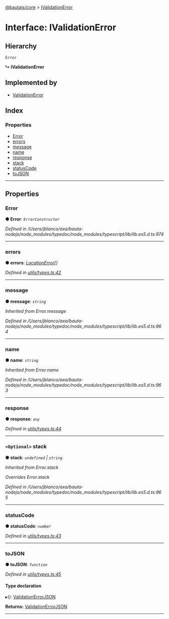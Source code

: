 [@bautajs/core](../README.md) > [IValidationError](../interfaces/ivalidationerror.md)

# Interface: IValidationError

## Hierarchy

 `Error`

**↳ IValidationError**

## Implemented by

* [ValidationError](../classes/validationerror.md)

## Index

### Properties

* [Error](ivalidationerror.md#error)
* [errors](ivalidationerror.md#errors)
* [message](ivalidationerror.md#message)
* [name](ivalidationerror.md#name)
* [response](ivalidationerror.md#response)
* [stack](ivalidationerror.md#stack)
* [statusCode](ivalidationerror.md#statuscode)
* [toJSON](ivalidationerror.md#tojson)

---

## Properties

<a id="error"></a>

###  Error

**● Error**: *`ErrorConstructor`*

*Defined in /Users/jblanco/axa/bauta-nodejs/node_modules/typedoc/node_modules/typescript/lib/lib.es5.d.ts:974*

___
<a id="errors"></a>

###  errors

**● errors**: *[LocationError](locationerror.md)[]*

*Defined in [utils/types.ts:42](https://github.axa.com/Digital/bauta-nodejs/blob/9b864df/packages/bautajs/src/utils/types.ts#L42)*

___
<a id="message"></a>

###  message

**● message**: *`string`*

*Inherited from Error.message*

*Defined in /Users/jblanco/axa/bauta-nodejs/node_modules/typedoc/node_modules/typescript/lib/lib.es5.d.ts:964*

___
<a id="name"></a>

###  name

**● name**: *`string`*

*Inherited from Error.name*

*Defined in /Users/jblanco/axa/bauta-nodejs/node_modules/typedoc/node_modules/typescript/lib/lib.es5.d.ts:963*

___
<a id="response"></a>

###  response

**● response**: *`any`*

*Defined in [utils/types.ts:44](https://github.axa.com/Digital/bauta-nodejs/blob/9b864df/packages/bautajs/src/utils/types.ts#L44)*

___
<a id="stack"></a>

### `<Optional>` stack

**● stack**: *`undefined` \| `string`*

*Inherited from Error.stack*

*Overrides Error.stack*

*Defined in /Users/jblanco/axa/bauta-nodejs/node_modules/typedoc/node_modules/typescript/lib/lib.es5.d.ts:965*

___
<a id="statuscode"></a>

###  statusCode

**● statusCode**: *`number`*

*Defined in [utils/types.ts:43](https://github.axa.com/Digital/bauta-nodejs/blob/9b864df/packages/bautajs/src/utils/types.ts#L43)*

___
<a id="tojson"></a>

###  toJSON

**● toJSON**: *`function`*

*Defined in [utils/types.ts:45](https://github.axa.com/Digital/bauta-nodejs/blob/9b864df/packages/bautajs/src/utils/types.ts#L45)*

#### Type declaration
▸(): [ValidationErrorJSON](validationerrorjson.md)

**Returns:** [ValidationErrorJSON](validationerrorjson.md)

___

